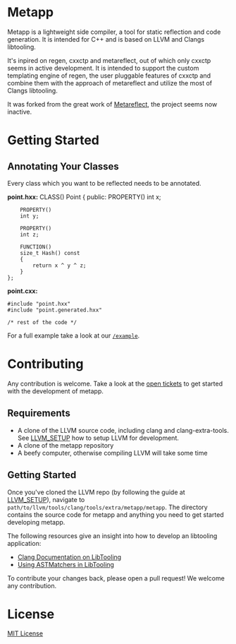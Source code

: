 # Metapp

Metapp is a lightweight side compiler, a tool for static reflection 
and code generation. It is intended for C++ and is based on LLVM and 
Clangs libtooling.

It's inpired on regen, cxxctp and metareflect, out of which only cxxctp seems
in active development. It is intended to support the custom templating engine
of regen, the user pluggable features of cxxctp and combine them with the 
approach of metareflect and utilize the most of Clangs libtooling. 

It was forked from the great work of 
[Metareflect](https://github.com/leandros/metareflect), 
the project seems now inactive.

# Getting Started

## Annotating Your Classes

Every class which you want to be reflected needs to be annotated.

**point.hxx:**
    CLASS() Point
    {
    public:
        PROPERTY()
        int x;

        PROPERTY()
        int y;

        PROPERTY()
        int z;

        FUNCTION()
        size_t Hash() const
        {
            return x ^ y ^ z;
        }
    };

**point.cxx:**

    #include "point.hxx"
    #include "point.generated.hxx"

    /* rest of the code */


For a full example take a look at our [`/example`](/example).

# Contributing

Any contribution is welcome. Take a look at the [open tickets](https://github.com/cppreflect/metapp/issues) to get
started with the development of metapp.

## Requirements

- A clone of the LLVM source code, including clang and clang-extra-tools.
  See [LLVM_SETUP](/LLVM_SETUP.md) how to setup LLVM for development.
- A clone of the metapp repository
- A beefy computer, otherwise compiling LLVM will take some time

## Getting Started

Once you've cloned the LLVM repo (by following the guide at [LLVM_SETUP](/LLVM_SETUP.md)),
navigate to `path/to/llvm/tools/clang/tools/extra/metapp/metapp`.
The directory contains the source code for metapp and anything you need
to get started developing metapp.

The following resources give an insight into how to develop an libtooling application:

- [Clang Documentation on LibTooling](https://clang.llvm.org/docs/LibTooling.html)
- [Using ASTMatchers in LibTooling](https://clang.llvm.org/docs/LibASTMatchersTutorial.html)

To contribute your changes back, please open a pull request! We welcome any contribution.

# License

[MIT License](/LICENSE)
